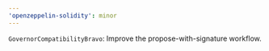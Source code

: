 ```yaml
---
'openzeppelin-solidity': minor
---
```


`GovernorCompatibilityBravo`: Improve the propose-with-signature workflow.

